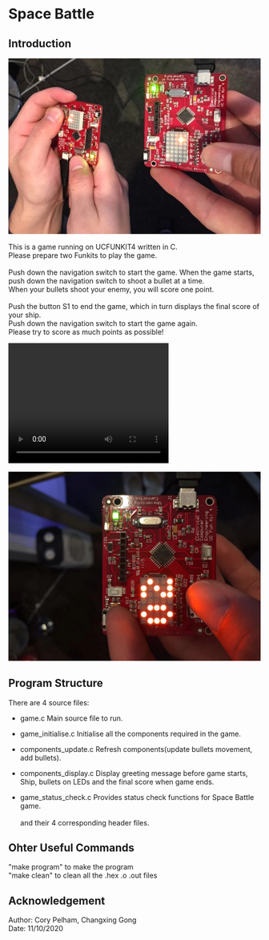 # Space Battle
## Introduction
![Alt text](./demo3.jpeg?raw=true )

This is a game running on UCFUNKIT4 written in C.<br>
Please prepare two Funkits to play the game.<br><br>
Push down the navigation switch to start the game. When the game starts, push down the navigation switch to shoot a bullet at a time.<br>
When your bullets shoot your enemy, you will score one point.<br><br>
Push the button S1 to end the game, which in turn displays the final score of your ship.<br>
Push down the navigation switch to start the game again.<br>
Please try to score as much points as possible!

<video width="320" height="240" controls>
  <source src="./demo.mp4" type="video/mp4">
</video>

![Alt text](./demo1.jpeg?raw=true )

## Program Structure
There are 4 source files:<br>
* game.c  Main source file to run.<br>

* game_initialise.c  Initialise all the components required in the game.<br>

* components_update.c  Refresh components(update bullets movement, add bullets).<br>

* components_display.c  Display greeting message before game starts, Ship, bullets on LEDs and the final score when game ends.<br>

* game_status_check.c  Provides status check functions for Space Battle game.<br><br>
and their 4 corresponding header files.<br>


## Ohter Useful Commands
"make program" to make the program</br>
"make clean" to clean all the .hex .o .out files



## Acknowledgement
Author: Cory Pelham, Changxing Gong<br>
Date: 11/10/2020<br><br>


